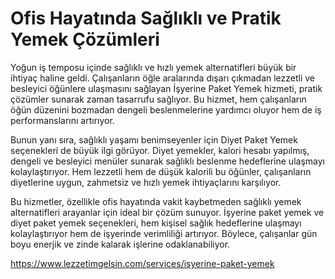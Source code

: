 # Ofis Hayatında Sağlıklı ve Pratik Yemek Çözümleri
Yoğun iş temposu içinde sağlıklı ve hızlı yemek alternatifleri büyük bir ihtiyaç haline geldi. Çalışanların öğle aralarında dışarı çıkmadan lezzetli ve besleyici öğünlere ulaşmasını sağlayan İşyerine Paket Yemek hizmeti, pratik çözümler sunarak zaman tasarrufu sağlıyor. Bu hizmet, hem çalışanların öğün düzenini bozmadan dengeli beslenmelerine yardımcı oluyor hem de iş performanslarını artırıyor.

Bunun yanı sıra, sağlıklı yaşamı benimseyenler için Diyet Paket Yemek seçenekleri de büyük ilgi görüyor. Diyet yemekler, kalori hesabı yapılmış, dengeli ve besleyici menüler sunarak sağlıklı beslenme hedeflerine ulaşmayı kolaylaştırıyor. Hem lezzetli hem de düşük kalorili bu öğünler, çalışanların diyetlerine uygun, zahmetsiz ve hızlı yemek ihtiyaçlarını karşılıyor.

Bu hizmetler, özellikle ofis hayatında vakit kaybetmeden sağlıklı yemek alternatifleri arayanlar için ideal bir çözüm sunuyor. İşyerine paket yemek ve diyet paket yemek seçenekleri, hem kişisel sağlık hedeflerine ulaşmayı kolaylaştırıyor hem de işyerinde verimliliği artırıyor. Böylece, çalışanlar gün boyu enerjik ve zinde kalarak işlerine odaklanabiliyor.

https://www.lezzetimgelsin.com/services/isyerine-paket-yemek
